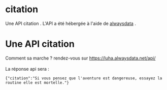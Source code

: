 # citation
Une API citation .
L'API a été hébergée à l'aide de <a href="alwaysdata.net"> alwaysdata<a> .
# Une API citation 
  Comment sa marche ? 
  rendez-vous sur <a href="https://luha.alwaysdata.net/api/"> https://luha.alwaysdata.net/api/ </a>
   <br><br>
  La réponse api sera :
  ```
  {"citation":"Si vous pensez que l'aventure est dangereuse, essayez la routine elle est mortelle."}
  ```
  
  
  
